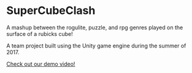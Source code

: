 SuperCubeClash
===

A mashup between the rogulite, puzzle, and rpg genres played on the surface of a rubicks cube!

A team project built using the Unity game engine during the summer of 2017.

[Check out our demo video!](https://www.youtube.com/watch?v=rE7UXxpBULE)

